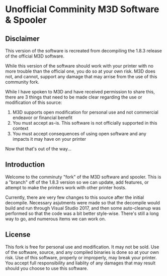 # Unofficial Comminity M3D Software & Spooler

## Disclaimer

This version of the software is recreated from decompiling the 1.8.3 release of the official M3D software. 

While this version of the software should work with your printer with no more trouble than the official one, you do so at your own risk. M3D does not, and cannot, support any damage that may arrise from the use of this community fork. 

While I have spoken to M3D and have received permission to share this, there are 3 things that need to be made clear regarding the use or modification of this source:

1. M3D supports open modification for personal use and not commercial endeavor or financial benefit
1. You must accept as-is. This software is not officially supported in this context
1. You must accept consequences of using open software and any impacts it may have on your printer

Now that that's out of the way...

## Introduction

Welcome to the comminuty "fork" of the M3D software and spooler. This is a "branch" off of the 1.8.3 version so we can update, add features, or attempt to make the printers work with other printer hosts.

Currently, there are very few changes to this source after the initial decompile. Necessary asjutments were made so that the decompile would build and run through Visual Studio 2017, and then some auto-cleanup was performed so that the code was a bit better style-wise. There's still a long way to go, and numerous items we can work on. 

## License

This fork is free for personal use and modification. It may not be sold. Use of the software, source, and any compiled binaries is done so at your own risk. Use of this software, properly or improperly, may break your printer. You accept full responsibility and liablity of any damages that may result should you choose to use this software. 

